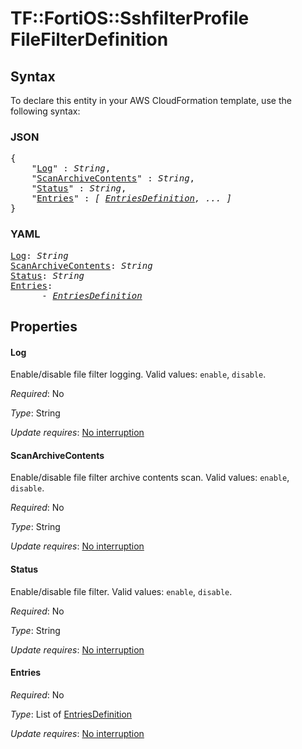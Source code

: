 # TF::FortiOS::SshfilterProfile FileFilterDefinition

## Syntax

To declare this entity in your AWS CloudFormation template, use the following syntax:

### JSON

<pre>
{
    "<a href="#log" title="Log">Log</a>" : <i>String</i>,
    "<a href="#scanarchivecontents" title="ScanArchiveContents">ScanArchiveContents</a>" : <i>String</i>,
    "<a href="#status" title="Status">Status</a>" : <i>String</i>,
    "<a href="#entries" title="Entries">Entries</a>" : <i>[ <a href="entriesdefinition.md">EntriesDefinition</a>, ... ]</i>
}
</pre>

### YAML

<pre>
<a href="#log" title="Log">Log</a>: <i>String</i>
<a href="#scanarchivecontents" title="ScanArchiveContents">ScanArchiveContents</a>: <i>String</i>
<a href="#status" title="Status">Status</a>: <i>String</i>
<a href="#entries" title="Entries">Entries</a>: <i>
      - <a href="entriesdefinition.md">EntriesDefinition</a></i>
</pre>

## Properties

#### Log

Enable/disable file filter logging. Valid values: `enable`, `disable`.

_Required_: No

_Type_: String

_Update requires_: [No interruption](https://docs.aws.amazon.com/AWSCloudFormation/latest/UserGuide/using-cfn-updating-stacks-update-behaviors.html#update-no-interrupt)

#### ScanArchiveContents

Enable/disable file filter archive contents scan. Valid values: `enable`, `disable`.

_Required_: No

_Type_: String

_Update requires_: [No interruption](https://docs.aws.amazon.com/AWSCloudFormation/latest/UserGuide/using-cfn-updating-stacks-update-behaviors.html#update-no-interrupt)

#### Status

Enable/disable file filter. Valid values: `enable`, `disable`.

_Required_: No

_Type_: String

_Update requires_: [No interruption](https://docs.aws.amazon.com/AWSCloudFormation/latest/UserGuide/using-cfn-updating-stacks-update-behaviors.html#update-no-interrupt)

#### Entries

_Required_: No

_Type_: List of <a href="entriesdefinition.md">EntriesDefinition</a>

_Update requires_: [No interruption](https://docs.aws.amazon.com/AWSCloudFormation/latest/UserGuide/using-cfn-updating-stacks-update-behaviors.html#update-no-interrupt)

